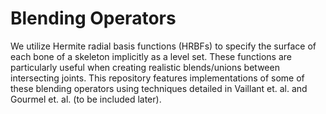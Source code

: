 # Blending Operators
We utilize Hermite radial basis functions (HRBFs) to specify the surface of each bone of a skeleton implicitly as a level set. These functions are particularly useful when creating realistic blends/unions between intersecting joints. This repository features implementations of some of these blending operators using techniques detailed in Vaillant et. al. and Gourmel et. al. (to be included later).